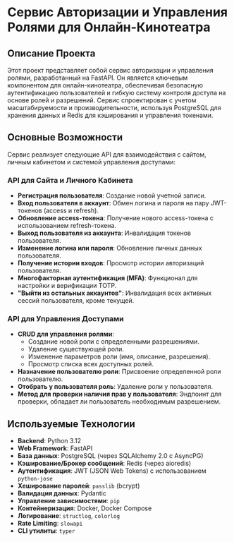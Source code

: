 # Сервис Авторизации и Управления Ролями для Онлайн-Кинотеатра

## Описание Проекта

Этот проект представляет собой сервис авторизации и управления ролями, разработанный на FastAPI. Он является ключевым компонентом для онлайн-кинотеатра, обеспечивая безопасную аутентификацию пользователей и гибкую систему контроля доступа на основе ролей и разрешений. Сервис спроектирован с учетом масштабируемости и производительности, используя PostgreSQL для хранения данных и Redis для кэширования и управления токенами.

## Основные Возможности

Сервис реализует следующие API для взаимодействия с сайтом, личным кабинетом и системой управления доступами:

### API для Сайта и Личного Кабинета

*   **Регистрация пользователя**: Создание новой учетной записи.
*   **Вход пользователя в аккаунт**: Обмен логина и пароля на пару JWT-токенов (access и refresh).
*   **Обновление access-токена**: Получение нового access-токена с использованием refresh-токена.
*   **Выход пользователя из аккаунта**: Инвалидация токенов пользователя.
*   **Изменение логина или пароля**: Обновление личных данных пользователя.
*   **Получение истории входов**: Просмотр истории авторизаций пользователя.
*   **Многофакторная аутентификация (MFA)**: Функционал для настройки и верификации TOTP.
*   **"Выйти из остальных аккаунтов"**: Инвалидация всех активных сессий пользователя, кроме текущей.

### API для Управления Доступами

*   **CRUD для управления ролями**:
    *   Создание новой роли с определенными разрешениями.
    *   Удаление существующей роли.
    *   Изменение параметров роли (имя, описание, разрешения).
    *   Просмотр списка всех доступных ролей.
*   **Назначение пользователю роли**: Присвоение определенной роли пользователю.
*   **Отобрать у пользователя роль**: Удаление роли у пользователя.
*   **Метод для проверки наличия прав у пользователя**: Эндпоинт для проверки, обладает ли пользователь необходимым разрешением.

## Используемые Технологии

*   **Backend**: Python 3.12
*   **Web Framework**: FastAPI
*   **База данных**: PostgreSQL (через SQLAlchemy 2.0 с AsyncPG)
*   **Кэширование/Брокер сообщений**: Redis (через aioredis)
*   **Аутентификация**: JWT (JSON Web Tokens) с использованием `python-jose`
*   **Хеширование паролей**: `passlib` (bcrypt)
*   **Валидация данных**: Pydantic
*   **Управление зависимостями**: `pip`
*   **Контейнеризация**: Docker, Docker Compose
*   **Логирование**: `structlog`, `colorlog`
*   **Rate Limiting**: `slowapi`
*   **CLI утилиты**: `typer`
